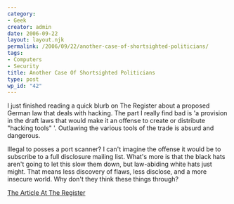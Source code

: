 ```yaml
---
category:
- Geek
creator: admin
date: 2006-09-22
layout: layout.njk
permalink: /2006/09/22/another-case-of-shortsighted-politicians/
tags:
- Computers
- Security
title: Another Case Of Shortsighted Politicians
type: post
wp_id: "42"
---
```


I just finished reading a quick blurb on The Register about a proposed German law that deals with hacking.  The part I really find bad is 'a provision in the draft laws that would make it an offense to create or distribute "hacking tools" '.  Outlawing the various tools of the trade is absurd and dangerous.

Illegal to posses a port scanner?  I can't imagine the offense it would be to subscribe to a full disclosure mailing list.  What's more is that the black hats aren't going to let this slow them down, but law-abiding white hats just might.  That means less discovery of flaws, less disclose, and a more insecure world.  Why don't they think these things through?

[The Article At The Register](http://www.theregister.co.uk/2006/09/22/german_hacking_law_update/)
